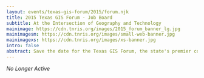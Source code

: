 ```yaml
---
layout: events/texas-gis-forum/2015/forum.njk
title: 2015 Texas GIS Forum - Job Board
subtitle: At the Intersection of Geography and Technology
mainimage: https://cdn.tnris.org/images/2015_forum_banner_lg.jpg
mainimagesm: https://cdn.tnris.org/images/small-web-banner.jpg
mainimagexs: https://cdn.tnris.org/images/xs-banner.jpg
intro: false
abstract: Save the date for the Texas GIS Forum, the state's premier conference for the geospatial professional community.
---
```


<p class="lead"><em>No Longer Active</em></p>
